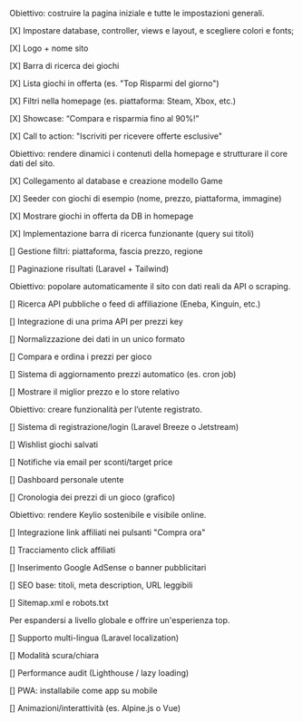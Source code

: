 <!-- PRIMA FASE - Impostazioni generali -->

Obiettivo: costruire la pagina iniziale e tutte le impostazioni generali.

[X] Impostare database, controller, views e layout, e scegliere colori e fonts;

[X] Logo + nome sito

[X] Barra di ricerca dei giochi

[X] Lista giochi in offerta (es. "Top Risparmi del giorno")

[X] Filtri nella homepage (es. piattaforma: Steam, Xbox, etc.)

[X] Showcase: “Compara e risparmia fino al 90%!”

[X] Call to action: "Iscriviti per ricevere offerte esclusive"

<!-- SECONDA FASE – Funzionalità dinamiche & gestione dati -->

Obiettivo: rendere dinamici i contenuti della homepage e strutturare il core dati del sito.

[X] Collegamento al database e creazione modello Game

[X] Seeder con giochi di esempio (nome, prezzo, piattaforma, immagine)

[X] Mostrare giochi in offerta da DB in homepage

[X] Implementazione barra di ricerca funzionante (query sui titoli)

[] Gestione filtri: piattaforma, fascia prezzo, regione

[] Paginazione risultati (Laravel + Tailwind)

<!-- TERZA FASE – Sorgenti dati & aggiornamento prezzi -->

Obiettivo: popolare automaticamente il sito con dati reali da API o scraping.

[] Ricerca API pubbliche o feed di affiliazione (Eneba, Kinguin, etc.)

[] Integrazione di una prima API per prezzi key

[] Normalizzazione dei dati in un unico formato

[] Compara e ordina i prezzi per gioco

[] Sistema di aggiornamento prezzi automatico (es. cron job)

[] Mostrare il miglior prezzo e lo store relativo

<!-- QUARTA FASE – Utenti & notifiche -->

Obiettivo: creare funzionalità per l’utente registrato.

[] Sistema di registrazione/login (Laravel Breeze o Jetstream)

[] Wishlist giochi salvati

[] Notifiche via email per sconti/target price

[] Dashboard personale utente

[] Cronologia dei prezzi di un gioco (grafico)

<!-- QUINTA FASE – Monetizzazione & SEO -->

Obiettivo: rendere Keylio sostenibile e visibile online.

[] Integrazione link affiliati nei pulsanti "Compra ora"

[] Tracciamento click affiliati

[] Inserimento Google AdSense o banner pubblicitari

[] SEO base: titoli, meta description, URL leggibili

[] Sitemap.xml e robots.txt

<!-- FASE BONUS – Internazionalizzazione & UX avanzata -->

Per espandersi a livello globale e offrire un'esperienza top.

[] Supporto multi-lingua (Laravel localization)

[] Modalità scura/chiara

[] Performance audit (Lighthouse / lazy loading)

[] PWA: installabile come app su mobile

[] Animazioni/interattività (es. Alpine.js o Vue)